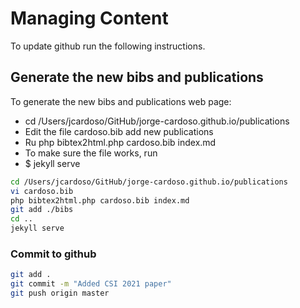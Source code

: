 
Managing Content
=============
To update github run the following instructions.

## Generate the new bibs and publications
To generate the new bibs and publications web page:
+ cd /Users/jcardoso/GitHub/jorge-cardoso.github.io/publications
+ Edit the file cardoso.bib add new publications
+ Ru php bibtex2html.php cardoso.bib index.md
+ To make sure the file works, run 
+ $ jekyll serve

```bash
cd /Users/jcardoso/GitHub/jorge-cardoso.github.io/publications
vi cardoso.bib
php bibtex2html.php cardoso.bib index.md
git add ./bibs
cd ..
jekyll serve
```

### Commit to github
```bash
git add .
git commit -m "Added CSI 2021 paper"
git push origin master
```